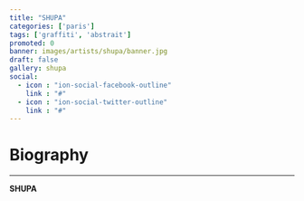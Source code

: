 ```yaml
---
title: "SHUPA"
categories: ['paris']
tags: ['graffiti', 'abstrait']
promoted: 0
banner: images/artists/shupa/banner.jpg
draft: false
gallery: shupa
social:
  - icon : "ion-social-facebook-outline"
    link : "#"
  - icon : "ion-social-twitter-outline"
    link : "#"
---
```


# Biography
---

**SHUPA**